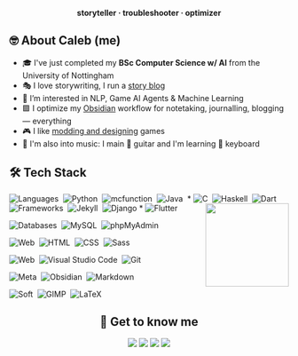 <p align="center"><b>storyteller · troubleshooter · optimizer</b></p>

## 🤓 About Caleb (me)

- 🎓 I've just completed my **BSc Computer Science w/ AI** from the University of Nottingham
- 🎭 I love storywriting, I run a [story blog](https://chuangcaleb.github.io/wtsa)
- 🌱 I’m interested in NLP, Game AI Agents & Machine Learning
- 🟪 I optimize my [Obsidian](https://obsidian.md) workflow for notetaking, journalling, blogging — everything
- 🎮 I like [modding and designing](https://www.planetminecraft.com/member/calebchan/) games
- 🎵 I'm also into music: I main 🎸 guitar and I'm learning 🎹 keyboard

## 🛠 Tech Stack

![Languages](https://img.shields.io/badge/-Languages:-red?style=plastic)&nbsp;
![Python](https://img.shields.io/badge/-Python-05122A?style=flat&logo=python)&nbsp;
![mcfunction](https://img.shields.io/badge/-mcfunction-05122A?style=flat&logo=Minecraft&logoColor=62B47A)&nbsp;
![Java](https://img.shields.io/badge/-Java-05122A?style=flat&logo=Java&logoColor=FFA518)&nbsp; *
![C](https://img.shields.io/badge/-C-05122A?style=flat&logo=C&logoColor=A8B9CC)&nbsp;
![Haskell](https://img.shields.io/badge/-Haskell-05122A?style=flat&logo=Haskell&logoColor=5D4F85)&nbsp;
![Dart](https://img.shields.io/badge/-Dart-05122A?style=flat&logo=Dart&logoColor=0175C2)&nbsp;
<img height="150em" align="right" src="https://github-readme-stats-eight-theta.vercel.app/api/top-langs/?username=chuangcaleb&layout=compact&hide=HTML&theme=algolia"/>\
![Frameworks](https://img.shields.io/badge/-Frameworks:-orange?style=plastic)&nbsp;
![Jekyll](https://img.shields.io/badge/-Jekyll-05122A?style=flat&logo=jekyll&logoColor=CC0000)&nbsp;
![Django](https://img.shields.io/badge/-Django-05122A?style=flat&logo=django&logoColor=092E20)&nbsp;*
![Flutter](https://img.shields.io/badge/-Flutter-05122A?style=flat&logo=flutter&logoColor=02569B)&nbsp;

![Databases](https://img.shields.io/badge/-Databases:-yellow?style=plastic)&nbsp;
![MySQL](https://img.shields.io/badge/-MySQL-05122A?style=flat&logo=mysql&logoColor=4479A1)&nbsp;
![phpMyAdmin](https://img.shields.io/badge/-phpMyAdmin-05122A?style=flat&logo=phpmyadmin&logoColor=777BB4)&nbsp;

![Web](https://img.shields.io/badge/-Web:-green?style=plastic)&nbsp;
![HTML](https://img.shields.io/badge/-HTML-05122A?style=flat&logo=HTML5)&nbsp;
![CSS](https://img.shields.io/badge/-CSS-05122A?style=flat&logo=CSS3&logoColor=1572B6)&nbsp;
![Sass](https://img.shields.io/badge/-Sass-05122A?style=flat&logo=Sass&logoColor=CC6699)&nbsp;

![Web](https://img.shields.io/badge/-Dev:-blue?style=plastic)&nbsp;
![Visual Studio Code](https://img.shields.io/badge/-Visual%20Studio%20Code-05122A?style=flat&logo=visual-studio-code&logoColor=007ACC)&nbsp;
![Git](https://img.shields.io/badge/-Git-05122A?style=flat&logo=git)&nbsp;

![Meta](https://img.shields.io/badge/-Meta:-indigo?style=plastic)&nbsp;
![Obsidian](https://img.shields.io/badge/-Obsidian-05122A?style=flat&logo=Obsidian&logoColor=483699)&nbsp;
![Markdown](https://img.shields.io/badge/-Markdown-05122A?style=flat&logo=markdown&logoColor=ffffff)

![Soft](https://img.shields.io/badge/-Soft:-purple?style=plastic)&nbsp;
![GIMP](https://img.shields.io/badge/-GIMP-05122A?style=flat&logo=GIMP&logoColor=5C5543)&nbsp;
![LaTeX](https://img.shields.io/badge/-LaTeX-05122A?style=flat&logo=latex&logoColor=008080)&nbsp;

<div align="center">
 <h2>🤝 Get to know me</h2>
 <a href="https://linkedin.com/in/chuangcaleb"><img src="https://img.shields.io/badge/-Chuang%20Caleb-0077B5?style=flat&logo=Linkedin&logoColor=white"/></a>
 <a href="mailto:balechuang@gmail.com"><img src="https://img.shields.io/badge/-balechuang@gmail.com-D14836?style=flat&logo=Gmail&logoColor=white"/></a>
 <a href="https://instagram.com/calebchuangnotchong"><img src="https://img.shields.io/badge/-@calebchuangnotchong-E4405F?style=flat&logo=Instagram&logoColor=white"/></a>
 <a href="https://chuangcaleb.github.io/wtsa"><img src="https://img.shields.io/badge/-Storywriting Blog-000000?style=flat&logo=Jekyll&logoColor=red"/></a>
</div>
